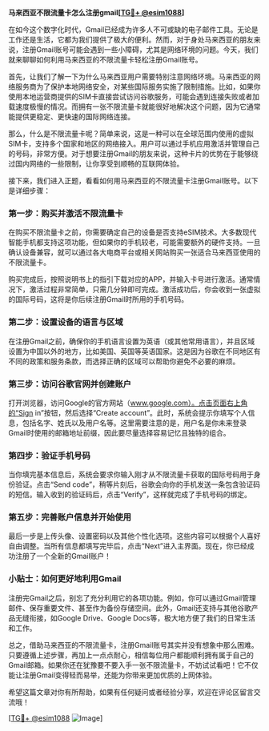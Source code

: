 **马来西亚不限流量卡怎么注册gmail[[TG💪+ @esim1088](https://t.me/s/esim1088)]**

在如今这个数字化时代，Gmail已经成为许多人不可或缺的电子邮件工具。无论是工作还是生活，它都为我们提供了极大的便利。然而，对于身处马来西亚的朋友来说，注册Gmail账号可能会遇到一些小障碍，尤其是网络环境的问题。今天，我们就来聊聊如何利用马来西亚的不限流量卡轻松注册Gmail账号。

首先，让我们了解一下为什么马来西亚用户需要特别注意网络环境。马来西亚的网络服务商为了保护本地网络安全，对某些国际服务实施了限制措施。比如，如果你使用本地运营商提供的SIM卡直接尝试访问谷歌服务，可能会遇到连接失败或者加载速度极慢的情况。而拥有一张不限流量卡就能很好地解决这个问题，因为它通常能提供更稳定、更快速的国际网络连接。

那么，什么是不限流量卡呢？简单来说，这是一种可以在全球范围内使用的虚拟SIM卡，支持多个国家和地区的网络接入。用户可以通过手机应用激活并管理自己的号码，非常方便。对于想要注册Gmail的朋友来说，这种卡片的优势在于能够绕过国内网络的一些限制，让你享受到顺畅的互联网体验。

接下来，我们进入正题，看看如何用马来西亚的不限流量卡注册Gmail账号。以下是详细步骤：

### **第一步：购买并激活不限流量卡**
在购买不限流量卡之前，你需要确定自己的设备是否支持eSIM技术。大多数现代智能手机都支持这项功能，但如果你的手机较老，可能需要额外的硬件支持。一旦确认设备兼容，就可以通过各大电商平台或相关网站购买一张适合马来西亚使用的不限流量卡。

购买完成后，按照说明书上的指引下载对应的APP，并输入卡号进行激活。通常情况下，激活过程非常简单，只需几分钟即可完成。激活成功后，你会收到一张虚拟的国际号码，这将是你后续注册Gmail时所用的手机号码。

### **第二步：设置设备的语言与区域**
在注册Gmail之前，确保你的手机语言设置为英语（或其他常用语言），并且区域设置为中国以外的地方，比如美国、英国等英语国家。这是因为谷歌在不同地区有不同的政策和服务条款，而选择正确的区域可以帮助你避免不必要的麻烦。

### **第三步：访问谷歌官网并创建账户**
打开浏览器，访问Google的官方网站（www.google.com）。点击页面右上角的“Sign in”按钮，然后选择“Create account”。此时，系统会提示你填写个人信息，包括名字、姓氏以及用户名等。这里需要注意的是，用户名是你未来登录Gmail时使用的邮箱地址前缀，因此要尽量选择容易记忆且独特的组合。

### **第四步：验证手机号码**
当你填完基本信息后，系统会要求你输入刚才从不限流量卡获取的国际号码用于身份验证。点击“Send code”，稍等片刻后，谷歌会向你的手机发送一条包含验证码的短信。输入收到的验证码后，点击“Verify”，这样就完成了手机号码的绑定。

### **第五步：完善账户信息并开始使用**
最后一步是上传头像、设置密码以及其他个性化选项。这些内容可以根据个人喜好自由调整。当所有信息都填写完毕后，点击“Next”进入主界面。现在，你已经成功注册了一个全新的Gmail账户！

### **小贴士：如何更好地利用Gmail**
注册完Gmail之后，别忘了充分利用它的各项功能。例如，你可以通过Gmail管理邮件、保存重要文件、甚至作为备份存储空间。此外，Gmail还支持与其他谷歌产品无缝衔接，如Google Drive、Google Docs等，极大地方便了我们的日常生活和工作。

总之，借助马来西亚的不限流量卡，注册Gmail账号其实并没有想象中那么困难。只要遵循上述步骤，再加上一点点耐心，相信每位用户都能顺利拥有属于自己的Gmail邮箱。如果你还在犹豫要不要入手一张不限流量卡，不妨试试看吧！它不仅能让注册Gmail变得轻而易举，还能为你带来更加优质的上网体验。

希望这篇文章对你有所帮助，如果有任何疑问或者经验分享，欢迎在评论区留言交流哦！

[[TG💪+ @esim1088](https://t.me/s/esim1088) ![Image](https://i.postimg.cc/4NQfJmqS/Snipaste-2025-05-13-00-14-12.png)]